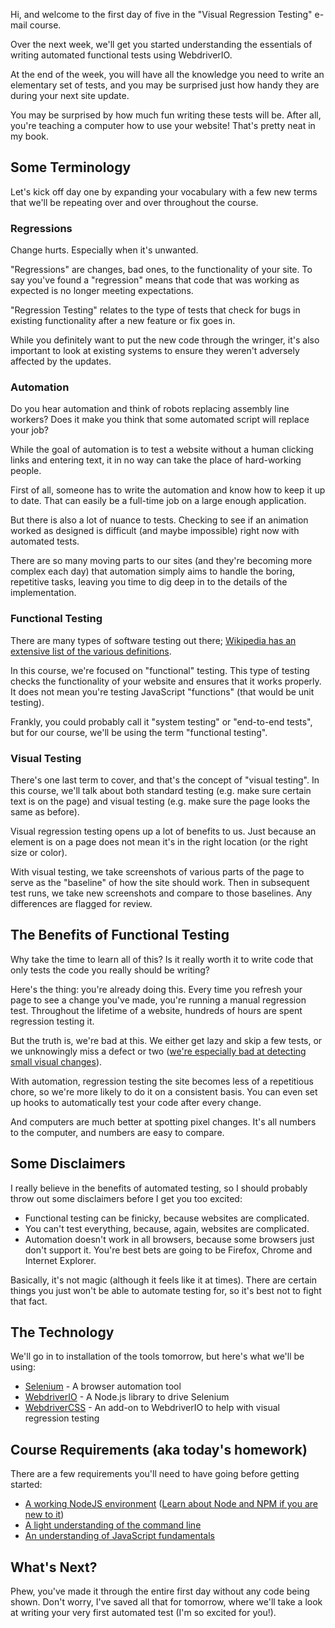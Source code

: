 Hi, and welcome to the first day of five in the "Visual Regression Testing" e-mail course.

Over the next week, we'll get you started understanding the essentials of writing automated functional tests using WebdriverIO.

At the end of the week, you will have all the knowledge you need to write an elementary set of tests, and you may be surprised just how handy they are during your next site update.

You may be surprised by how much fun writing these tests will be. After all, you're teaching a computer how to use your website! That's pretty neat in my book.

## Some Terminology

Let's kick off day one by expanding your vocabulary with a few new terms that we'll be repeating over and over throughout the course.

### Regressions

Change hurts. Especially when it's unwanted.

"Regressions" are changes, bad ones, to the functionality of your site. To say you've found a "regression" means that code that was working as expected is no longer meeting expectations.

"Regression Testing" relates to the type of tests that check for bugs in existing functionality after a new feature or fix goes in.

While you definitely want to put the new code through the wringer, it's also important to look at existing systems to ensure they weren't adversely affected by the updates.

### Automation

Do you hear automation and think of robots replacing assembly line workers? Does it make you think that some automated script will replace your job?

While the goal of automation is to test a website without a human clicking links and entering text, it in no way can take the place of hard-working people.

First of all, someone has to write the automation and know how to keep it up to date. That can easily be a full-time job on a large enough application.

But there is also a lot of nuance to tests. Checking to see if an animation worked as designed is difficult (and maybe impossible) right now with automated tests.

There are so many moving parts to our sites (and they're becoming more complex each day) that automation simply aims to handle the boring, repetitive tasks, leaving you time to dig deep in to the details of the implementation.

### Functional Testing

There are many types of software testing out there; [Wikipedia has an extensive list of the various definitions](https://en.wikipedia.org/wiki/Software_testing#Testing_types).

In this course, we're focused on "functional" testing. This type of testing checks the functionality of your website and ensures that it works properly. It does not mean you're testing JavaScript "functions" (that would be unit testing).

Frankly, you could probably call it "system testing" or "end-to-end tests", but for our course, we'll be using the term "functional testing".

### Visual Testing

There's one last term to cover, and that's the concept of "visual testing". In this course, we'll talk about both standard testing (e.g. make sure certain text is on the page) and visual testing (e.g. make sure the page looks the same as before).

Visual regression testing opens up a lot of benefits to us. Just because an element is on a page does not mean it's in the right location (or the right size or color).

With visual testing, we take screenshots of various parts of the page to serve as the "baseline" of how the site should work. Then in subsequent test runs, we take new screenshots and compare to those baselines. Any differences are flagged for review.

## The Benefits of Functional Testing

Why take the time to learn all of this? Is it really worth it to write code that only tests the code you really should be writing? 

Here's the thing: you're already doing this. Every time you refresh your page to see a change you've made, you're running a manual regression test. Throughout the lifetime of a website, hundreds of hours are spent regression testing it.

But the truth is, we're bad at this. We either get lazy and skip a few tests, or we unknowingly miss a defect or two ([we're especially bad at detecting small visual changes](https://en.wikipedia.org/wiki/Change_blindness)).

With automation, regression testing the site becomes less of a repetitious chore, so we're more likely to do it on a consistent basis. You can even set up hooks to automatically test your code after every change.

And computers are much better at spotting pixel changes. It's all numbers to the computer, and numbers are easy to compare. 

## Some Disclaimers

I really believe in the benefits of automated testing, so I should probably throw out some disclaimers before I get you too excited:

- Functional testing can be finicky, because websites are complicated.
- You can't test everything, because, again, websites are complicated.
- Automation doesn't work in all browsers, because some browsers just don't support it. You're best bets are going to be Firefox, Chrome and Internet Explorer.

Basically, it's not magic (although it feels like it at times). There are certain things you just won't be able to automate testing for, so it's best not to fight that fact. 

## The Technology

We'll go in to installation of the tools tomorrow, but here's what we'll be using:

- [Selenium](https://en.wikipedia.org/wiki/Selenium_(software)) - A browser automation tool
- [WebdriverIO](http://webdriver.io/) - A Node.js library to drive Selenium
- [WebdriverCSS](https://github.com/webdriverio/webdrivercss) - An add-on to WebdriverIO to help with visual regression testing

## Course Requirements (aka today's homework)

There are a few requirements you'll need to have going before getting started:

- [A working NodeJS environment](https://github.com/creationix/nvm#node-version-manager-) ([Learn about Node and NPM if you are new to it](https://docs.npmjs.com/getting-started/what-is-npm))
- [A light understanding of the command line](https://www.codecademy.com/learn/learn-the-command-line)
- [An understanding of JavaScript fundamentals](https://developer.mozilla.org/en-US/docs/Web/JavaScript/Guide/Grammar_and_types#Basics)

## What's Next?

Phew, you've made it through the entire first day without any code being shown. Don't worry, I've saved all that for tomorrow, where we'll take a look at writing your very first automated test (I'm so excited for you!).

